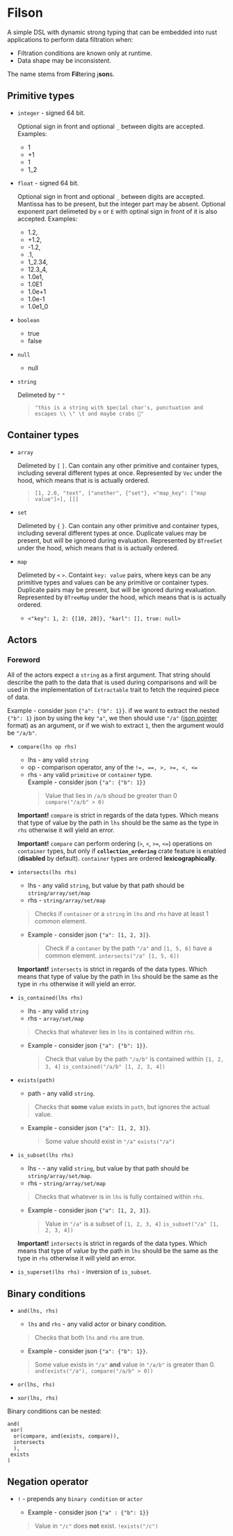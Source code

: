 # Filson

A simple DSL with dynamic strong typing that can be embedded into rust applications to perform data filtration when:

- Filtration conditions are known only at runtime.
- Data shape may be inconsistent.

The name stems from **Fil**tering j**son**s.

## Primitive types

- `integer` - signed 64 bit.

  Optional sign in front and optional `_` between digits are accepted.
  Examples:
  - 1
  - +1
  - 1
  - 1_2

- `float` - signed 64 bit.

  Optional sign in front and optional `_` between digits are accepted.
  Mantissa has to be present, but the integer part may be absent.
  Optional exponent part delimeted by `e` or `E` with optinal sign in front of it is also accepted.
  Examples:
  - 1.2,
  - +1.2,
  - -1.2,
  - .1,
  - 1_2.34,
  - 12.3_4,
  - 1.0e1,
  - 1.0E1
  - 1.0e+1
  - 1.0e-1
  - 1.0e1_0

- `boolean`
  - true
  - false

- `null`
  - null

- `string`

  Delimeted by `"` `"`
  > `"this is
            a string with $pec1al char's, punctuation and escapes \\ \" \t and
            maybe crabs 🦀"`

## Container types

- `array`

  Delimeted by `[` `]`. Can contain any other primitive and container types, including several different types at once.
  Represented by `Vec` under the hood, which means that is is actually ordered.
  > `[1, 2.0, "text", ["another", {"set"}, <"map_key": ["map value"]>], []]`

- `set`

  Delimeted by `{` `}`. Can contain any other primitive and container types, including several different types at once.
  Duplicate values may be present, but will be ignored during evaluation.
  Represented by `BTreeSet` under the hood, which means that is is actually ordered.

- `map`

   Delimeted by `<` `>`. Containt `key: value` pairs, where keys can be any primitive types and values can be any primitive or container types.
   Duplicate pairs may be present, but will be ignored during evaluation.
   Represented by `BTreeMap` under the hood, which means that is is actually ordered.

  - `<"key": 1, 2: {[10, 20]}, "karl": [], true: null>`

## Actors

### Foreword

All of the actors expect a `string` as a first argument.  That string should describe the path to the data that is used during comparisons and will be used in the implementation of `Extractable` trait to fetch the required piece of data.

Example - consider json `{"a": {"b": 1}}`.  if we want to extract the nested `{"b": 1}` json by using the key `"a"`, we then should use `"/a"` ([json pointer](https://www.rfc-editor.org/rfc/rfc6901) format) as an argument, or if we wish to extract `1`, then the argument would be `"/a/b"`.  

- `compare(lhs op rhs)`
  - lhs - any valid `string`
  - op - comparison operator, any of the `!=, ==, >, >=, <, <=`
  - rhs - any valid `primitive` or `container` type.  
  Example - consider json `{"a": {"b": 1}}`
       > Value that lies in `/a/b` shoud be greater than 0  
       > `compare("/a/b" > 0)`  

  **Important!** `compare` is strict in regards of the data types.
  Which means that type of value by the path in `lhs` should be the same as the type in `rhs` otherwise it will yield an error.

  **Important!** `compare` can perform ordering (`>`, `<`, `>=`, `<=`) operations on `container` types,
  but only if **`collection_ordering`** crate feature is enabled (**disabled** by default).
  `container` types are ordered **lexicographically**.

- `intersects(lhs rhs)`
  - lhs - any valid `string`, but value by that path should be `string/array/set/map`
  - rhs - `string/array/set/map`

  > Checks if `container` or a `string` in `lhs` and `rhs` have at least 1 common element.

  - Example - consider json `{"a": [1, 2, 3]}`.
    > Check if a `contaner` by the path `"/a"` and `[1, 5, 6]` have a common element.
    > `intersects("/a" [1, 5, 6])`

  **Important!**  `intersects` is strict in regards of the data types.
  Which means that type of value by the path in `lhs` should be the same as the type in `rhs` otherwise it will yield an error.

- `is_contained(lhs rhs)`
  - lhs - any valid `string`
  - rhs - `array/set/map`

   > Checks that whatever lies in `lhs` is contained within `rhs`.

  - Example - consider json `{"a": {"b": 1}}`.
    > Check that value by the path `"/a/b"` is contained within `[1, 2, 3, 4]`
    > `is_contained("/a/b" [1, 2, 3, 4])`

- `exists(path)`
  - path - any valid `string`.
  > Checks that **some** value exists in `path`, but ignores the actual value.
  - Example - consider json `{"a": [1, 2, 3]}`.
    > Some value should exist in `"/a"`
    > `exists("/a")`

- `is_subset(lhs rhs)`
  - lhs - - any valid `string`, but value by that path should be `string/array/set/map`.
  - rhs - `string/array/set/map`

   > Checks that whatever is in `lhs` is fully contained within `rhs`.

  - Example - consider json `{"a": [1, 2, 3]}`.
    > Value in `"/a"` is a subset of `[1, 2, 3, 4]`
    > `is_subset("/a" [1, 2, 3, 4])`

  **Important!**  `intersects` is strict in regards of the data types.
  Which means that type of value by the path in `lhs` should be the same as the type in `rhs` otherwise it will yield an error.

- `is_superset(lhs rhs)` - inversion of `is_subset`.

## Binary conditions

- `and(lhs, rhs)`
  - `lhs` and `rhs` - any valid actor or binary condition.

  > Checks that both `lhs` and `rhs` are true.

  - Example - consider json `{"a": {"b": 1}}`.
  > Some value exists in `"/a"` **and** value in `"/a/b"` is greater than 0.
  > `and(exists("/a"), compare("/a/b" > 0))`

- `or(lhs, rhs)`

- `xor(lhs, rhs)`

Binary conditions can be nested:

    and(
     xor(
      or(compare, and(exists, compare)),
      intersects
      ),
     exists
    )

## Negation operator

- `!` - prepends any `binary condition` or `actor`

  - Example - consider json `{"a" : {"b": 1}}`
  > Value in `"/c"` does **not** exist.
  > `!exists("/c")`
